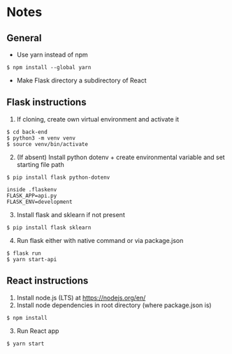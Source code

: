 # Notes
## General
* Use yarn instead of npm
```
$ npm install --global yarn
```
* Make Flask directory a subdirectory of React 

## Flask instructions
1. If cloning, create own virtual environment and activate it
```
$ cd back-end
$ python3 -m venv venv
$ source venv/bin/activate
```
2. (If absent) Install python dotenv + create environmental variable and set starting file path
```
$ pip install flask python-dotenv

inside .flaskenv
FLASK_APP=api.py
FLASK_ENV=development
```
3. Install flask and sklearn if not present
```
$ pip install flask sklearn
```
4. Run flask either with native command or via package.json
```
$ flask run
$ yarn start-api
```

## React instructions
1. Install node.js (LTS) at https://nodejs.org/en/
2. Install node dependencies in root directory (where package.json is)
```
$ npm install
```
3. Run React app
```
$ yarn start
```
